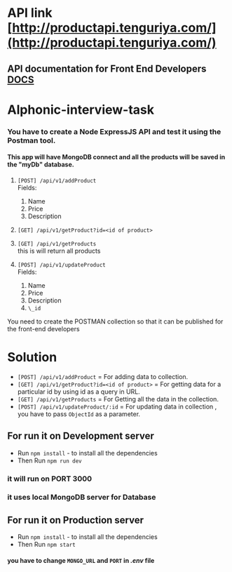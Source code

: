 # API link [http://productapi.tenguriya.com/](http://productapi.tenguriya.com/)
## API documentation for Front End Developers [DOCS](https://documenter.getpostman.com/view/15198037/TzXxix8D)


# Alphonic-interview-task

### You have to create a Node ExpressJS API and test it using the Postman tool.

#### This app will have MongoDB connect and all the products will be saved in the "myDb" database.

1. `[POST] /api/v1/addProduct`  
    Fields:

   1. Name
   2. Price
   3. Description

2. `[GET] /api/v1/getProduct?id=<id of product>`

3. `[GET] /api/v1/getProducts`  
   this is will return all products

4. `[POST] /api/v1/updateProduct`  
   Fields:
   1. Name
   2. Price
   3. Description
   4. `\_id`

You need to create the POSTMAN collection so that it can be published for the front-end developers

# Solution


- `[POST] /api/v1/addProduct` = For adding data to collection.
- `[GET] /api/v1/getProduct?id=<id of product>` = For getting data for a particular id by using id as a query in URL.
- `[GET] /api/v1/getProducts` = For Getting all the data in the collection.
- `[POST] /api/v1/updateProduct/:id` = For updating data in collection , you have to pass `ObjectId` as a parameter.

## For run it on Development server

- Run `npm install` - to install all the dependencies
- Then Run `npm run dev`

### it will run on PORT 3000

### it uses local MongoDB server for Database

## For run it on Production server

- Run `npm install` - to install all the dependencies
- Then Run `npm start`

#### you have to change `MONGO_URL` and `PORT` in _.env_ file


